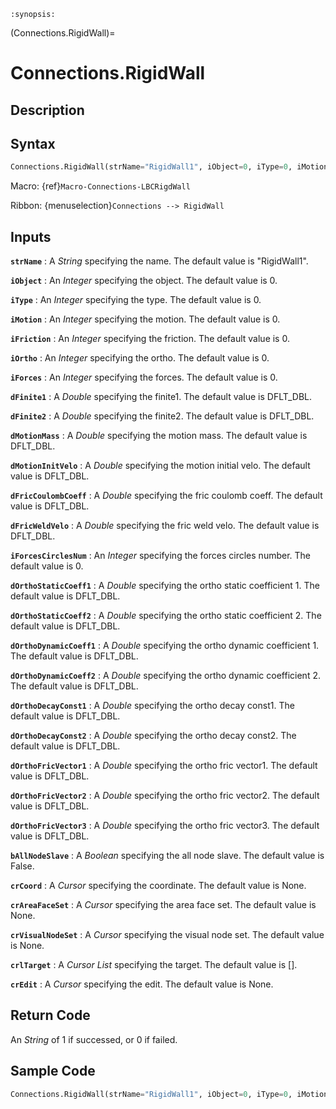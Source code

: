 ```{module} Connections.RigidWall()
:synopsis:
```

(Connections.RigidWall)=

# Connections.RigidWall

## Description

## Syntax

```python
Connections.RigidWall(strName="RigidWall1", iObject=0, iType=0, iMotion=0, iFriction=0, iOrtho=0, iForces=0, dFinite1=DFLT_DBL, dFinite2=DFLT_DBL, dMotionMass=DFLT_DBL, dMotionInitVelo=DFLT_DBL, dFricCoulombCoeff=DFLT_DBL, dFricWeldVelo=DFLT_DBL, iForcesCirclesNum=0, dOrthoStaticCoeff1=DFLT_DBL, dOrthoStaticCoeff2=DFLT_DBL, dOrthoDynamicCoeff1=DFLT_DBL, dOrthoDynamicCoeff2=DFLT_DBL, dOrthoDecayConst1=DFLT_DBL, dOrthoDecayConst2=DFLT_DBL, dOrthoFricVector1=DFLT_DBL, dOrthoFricVector2=DFLT_DBL, dOrthoFricVector3=DFLT_DBL, bAllNodeSlave=False, crCoord=None, crAreaFaceSet=None, crVisualNodeSet=None, crlTarget=[], crEdit=None)
```

Macro: {ref}`Macro-Connections-LBCRigdWall`

Ribbon: {menuselection}`Connections --> RigidWall`

## Inputs

**`strName`**
: A _String_ specifying the name. The default value is "RigidWall1".

**`iObject`**
: An _Integer_ specifying the object. The default value is 0.

**`iType`**
: An _Integer_ specifying the type. The default value is 0.

**`iMotion`**
: An _Integer_ specifying the motion. The default value is 0.

**`iFriction`**
: An _Integer_ specifying the friction. The default value is 0.

**`iOrtho`**
: An _Integer_ specifying the ortho. The default value is 0.

**`iForces`**
: An _Integer_ specifying the forces. The default value is 0.

**`dFinite1`**
: A _Double_ specifying the finite1. The default value is DFLT_DBL.

**`dFinite2`**
: A _Double_ specifying the finite2. The default value is DFLT_DBL.

**`dMotionMass`**
: A _Double_ specifying the motion mass. The default value is DFLT_DBL.

**`dMotionInitVelo`**
: A _Double_ specifying the motion initial velo. The default value is DFLT_DBL.

**`dFricCoulombCoeff`**
: A _Double_ specifying the fric coulomb coeff. The default value is DFLT_DBL.

**`dFricWeldVelo`**
: A _Double_ specifying the fric weld velo. The default value is DFLT_DBL.

**`iForcesCirclesNum`**
: An _Integer_ specifying the forces circles number. The default value is 0.

**`dOrthoStaticCoeff1`**
: A _Double_ specifying the ortho static coefficient 1. The default value is DFLT_DBL.

**`dOrthoStaticCoeff2`**
: A _Double_ specifying the ortho static coefficient 2. The default value is DFLT_DBL.

**`dOrthoDynamicCoeff1`**
: A _Double_ specifying the ortho dynamic coefficient 1. The default value is DFLT_DBL.

**`dOrthoDynamicCoeff2`**
: A _Double_ specifying the ortho dynamic coefficient 2. The default value is DFLT_DBL.

**`dOrthoDecayConst1`**
: A _Double_ specifying the ortho decay const1. The default value is DFLT_DBL.

**`dOrthoDecayConst2`**
: A _Double_ specifying the ortho decay const2. The default value is DFLT_DBL.

**`dOrthoFricVector1`**
: A _Double_ specifying the ortho fric vector1. The default value is DFLT_DBL.

**`dOrthoFricVector2`**
: A _Double_ specifying the ortho fric vector2. The default value is DFLT_DBL.

**`dOrthoFricVector3`**
: A _Double_ specifying the ortho fric vector3. The default value is DFLT_DBL.

**`bAllNodeSlave`**
: A _Boolean_ specifying the all node slave. The default value is False.

**`crCoord`**
: A _Cursor_ specifying the coordinate. The default value is None.

**`crAreaFaceSet`**
: A _Cursor_ specifying the area face set. The default value is None.

**`crVisualNodeSet`**
: A _Cursor_ specifying the visual node set. The default value is None.

**`crlTarget`**
: A _Cursor List_ specifying the target. The default value is [].

**`crEdit`**
: A _Cursor_ specifying the edit. The default value is None.

## Return Code

An _String_ of 1 if successed, or 0 if failed.

## Sample Code

```python
Connections.RigidWall(strName="RigidWall1", iObject=0, iType=0, iMotion=0, iFriction=0, iOrtho=0, iForces=0, dFinite1=DFLT_DBL, dFinite2=DFLT_DBL, dMotionMass=DFLT_DBL, dMotionInitVelo=DFLT_DBL, dFricCoulombCoeff=DFLT_DBL, dFricWeldVelo=DFLT_DBL, iForcesCirclesNum=0, dOrthoStaticCoeff1=DFLT_DBL, dOrthoStaticCoeff2=DFLT_DBL, dOrthoDynamicCoeff1=DFLT_DBL, dOrthoDynamicCoeff2=DFLT_DBL, dOrthoDecayConst1=DFLT_DBL, dOrthoDecayConst2=DFLT_DBL, dOrthoFricVector1=DFLT_DBL, dOrthoFricVector2=DFLT_DBL, dOrthoFricVector3=DFLT_DBL, bAllNodeSlave=False, crCoord=None, crAreaFaceSet=None, crVisualNodeSet=None, crlTarget=[], crEdit=None)
```
